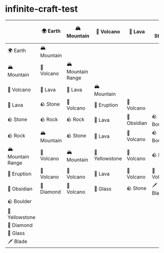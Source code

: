 infinite-craft-test
========================

|                 |🌍 Earth   |🏔️ Mountain|🌋 Volcano|🌋 Lava|🪨 Stone|🪨 Rock|🏔️ Mountain Range|🌋 Eruption|🔪 Obsidian|🪨 Boulder|🌋 Yellowstone|💎 Diamond|🥃 Glass|🗡️ Blade|
|-----------------|-----------|------------|----------|--------|-------|------|------------------|-----------|------------|---------|--------------|-----------|--------|--------|
|🌍 Earth         |🏔️ Mountain||||||||||||||
|🏔️ Mountain      |🌋 Volcano |🏔️ Mountain Range|||||||||||||
|🌋 Volcano       |🌋 Lava    |🌋 Lava          |🏔️ Mountain   ||||||||||||
|🌋 Lava          |🪨 Stone    |🌋 Volcano       |🌋 Eruption   |🌋 Volcano|||||||||||
|🪨 Stone          |🪨 Rock     |🪨 Rock            |🌋 Lava      |🔪 Obsidian|🪨 Boulder ||||||||||
|🪨 Rock           |🏔️ Mountain |🪨 Stone           |🌋 Lava      |🌋 Volcano |🪨 Boulder |🪨 Stone    |||||||||
|🏔️ Mountain Range|🌋 Volcano |🏔️ Mountain      |🌋 Yellowstone|🌋 Volcano |🪨 Rock    |🏔️ Mountain|🏔️ Mountain||||||||
|🌋 Eruption      |🌋 Volcano |🌋 Volcano       |🌋 Lava       |🌋 Volcano |🌋 Volcano|🌋 Volcano |🌋 Volcano |🌋 Volcano|||||||
|🔪 Obsidian      |💎 Diamond |🌋 Volcano       |🥃 Glass       |🪨 Stone    |🗡️ Blade  |🪨 Stone    |🌋 Volcano |🌋 Volcano|🔪 Obsidian||||||
|🪨 Boulder        |           |                  |              |           |          |            |           |          |           |      |||||
|🌋 Yellowstone   |           |                  |              |           |          |            |           |          |           |      |      ||||
|💎 Diamond       |           |                  |              |           |          |            |           |          |           |      |      |     |||
|🥃 Glass         |           |                  |              |           |          |            |           |          |           |      |      |      |     ||
|🗡️ Blade         |           |                  |              |           |          |            |           |          |           |      |      |       |     |     |
